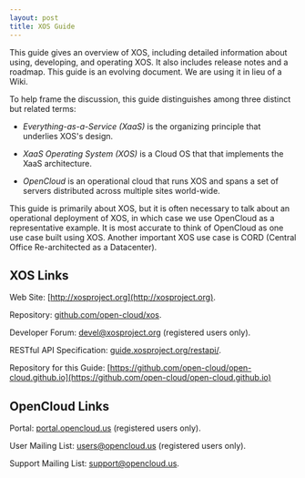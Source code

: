 ```yaml
---
layout: post
title: XOS Guide 
---
```


This guide gives an overview of XOS, including detailed information
about using, developing, and operating XOS. It also includes release
notes and a roadmap. This guide is an evolving document. We are using
it in lieu of a Wiki.

To help frame the discussion, this guide distinguishes among three
distinct but related terms:

* *Everything-as-a-Service (XaaS)* is the organizing principle that
  underlies XOS's design. 

* *XaaS Operating System (XOS)* is a Cloud OS that that implements the
  XaaS architecture.

* *OpenCloud* is an operational cloud that runs XOS and spans a set of
  servers distributed across multiple sites world-wide.

This guide is primarily about XOS, but it is often necessary to talk
about an operational deployment of XOS, in which case we use OpenCloud
as a representative example. It is most accurate to think of OpenCloud
as one use case built using XOS. Another important XOS use case is CORD
(Central Office Re-architected as a Datacenter).

## XOS Links

Web Site: [http://xosproject.org](http://xosproject.org).

Repository: [github.com/open-cloud/xos](https://github.com/open-cloud/xos).

Developer Forum:
[devel@xosproject.org](https://groups.google.com/a/xosproject.org/forum/#!forum/devel)
(registered users only).

RESTful API Specification: [guide.xosproject.org/restapi/](http://guide.xosproject.org/restapi/).

Repository for this Guide: [https://github.com/open-cloud/open-cloud.github.io](https://github.com/open-cloud/open-cloud.github.io)

## OpenCloud Links

Portal: [portal.opencloud.us](http://portal.opencloud.us) (registered
users only).

User Mailing List: <users@opencloud.us> (registered users only).

Support Mailing List: <support@opencloud.us>.
